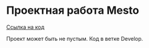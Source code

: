 # Проектная работа Mesto

[Ссылка на код](https://github.com/stan99-cheb/mesto-project-ff.git)

Проект может быть не пустым. Код в ветке Develop.